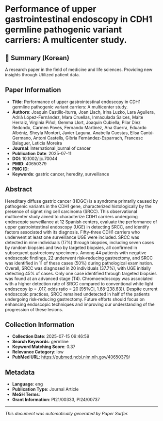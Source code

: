 # Performance of upper gastrointestinal endoscopy in CDH1 germline pathogenic variant carriers: A multicenter study.

## 📝 Summary (Korean)
A research paper in the field of medicine and life sciences. Providing new insights through Utilized patient data.

## Paper Information
- **Title**: Performance of upper gastrointestinal endoscopy in CDH1 germline pathogenic variant carriers: A multicenter study.
- **Authors**: Joaquín Castillo-Iturra, Joan Llach, Irina Luzko, Lara Aguilera, Adrià López-Fernández, Mara Cruellas, Inmaculada Salces, Maite Herraiz, Virginia Piñol, Gemma Llort, Joaquin Cubiella, Pilar Diez Redondo, Carmen Poves, Fernando Martínez, Ana Guerra, Eduardo Albéniz, Sheyla Montori, Javier Laguna, Anabella Cuestas, Elisa Cantú-Germano, Antoni Castells, Glòria Fernández-Esparrach, Francesc Balaguer, Leticia Moreira
- **Journal**: International journal of cancer
- **Publication Date**: 2025-07-11
- **DOI**: 10.1002/ijc.70044
- **PMID**: 40650379
- **PMC ID**: 
- **Keywords**: gastric cancer, heredity, surveillance

## Abstract
Hereditary diffuse gastric cancer (HDGC) is a syndrome primarily caused by pathogenic variants in the CDH1 gene, characterized histologically by the presence of signet ring cell carcinoma (SRCC). This observational multicenter study aimed to characterize CDH1 carriers undergoing endoscopic surveillance at 12 Spanish centers, evaluate the performance of upper gastrointestinal endoscopy (UGE) in detecting SRCC, and identify factors associated with its diagnosis. Fifty-three CDH1 carriers who underwent at least one surveillance UGE were included. SRCC was detected in nine individuals (17%) through biopsies, including seven cases by random biopsies and two by targeted biopsies, all confirmed in subsequent gastrectomy specimens. Among 44 patients with negative endoscopic findings, 22 underwent risk-reducing gastrectomy, and SRCC was identified in 11 of these cases (50%) during pathological examination. Overall, SRCC was diagnosed in 20 individuals (37.7%), with UGE initially detecting 45% of cases. Only one case identified through targeted biopsies was found at an advanced stage (T4). Chromoendoscopy was associated with a higher detection rate of SRCC compared to conventional white light endoscopy (p = .017, odds ratio = 20 [95%CI, 1.68-238.63]). Despite current endoscopic practices, SRCC remained undetected in half of the patients undergoing risk-reducing gastrectomy. Future efforts should focus on enhancing endoscopic techniques and improving our understanding of the progression of these lesions.

## Collection Information
- **Collection Date**: 2025-07-15 09:46:59
- **Search Keywords**: germline
- **Keyword Matching Score**: 0.37
- **Relevance Category**: low
- **PubMed URL**: https://pubmed.ncbi.nlm.nih.gov/40650379/

## Metadata
- **Language**: eng
- **Publication Type**: Journal Article
- **MeSH Terms**: 
- **Grant Information**: PI21/00333, PI24/00737

---
*This document was automatically generated by Paper Surfer.*
